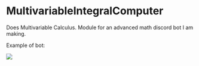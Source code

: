 # MultivariableIntegralComputer

Does Multivariable Calculus. Module for an advanced math discord bot I am making.

Example of bot:

![](https://i.ibb.co/gWQvSq5/calculusbot.png)

